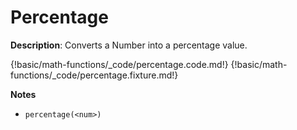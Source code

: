 # Percentage

__Description__: Converts a Number into a percentage value.

{!basic/math-functions/_code/percentage.code.md!}
{!basic/math-functions/_code/percentage.fixture.md!}

__Notes__

+ `percentage(<num>)`

<div class="cf"></div>
<div class="end"></div>

